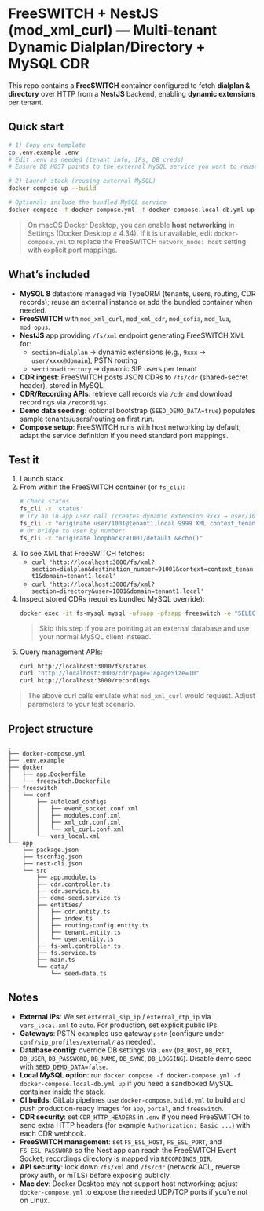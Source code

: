 # FreeSWITCH + NestJS (mod_xml_curl) — Multi-tenant Dynamic Dialplan/Directory + MySQL CDR

This repo contains a **FreeSWITCH** container configured to fetch **dialplan & directory** over HTTP from a **NestJS** backend, enabling **dynamic extensions** per tenant.

## Quick start

```bash
# 1) Copy env template
cp .env.example .env
# Edit .env as needed (tenant info, IPs, DB creds)
# Ensure DB_HOST points to the external MySQL service you want to reuse.

# 2) Launch stack (reusing external MySQL)
docker compose up --build

# Optional: include the bundled MySQL service
docker compose -f docker-compose.yml -f docker-compose.local-db.yml up --build
```

> On macOS Docker Desktop, you can enable **host networking** in Settings (Docker Desktop ≥ 4.34). If it is unavailable, edit `docker-compose.yml` to replace the FreeSWITCH `network_mode: host` setting with explicit port mappings.

## What’s included
- **MySQL 8** datastore managed via TypeORM (tenants, users, routing, CDR records); reuse an external instance or add the bundled container when needed.
- **FreeSWITCH** with `mod_xml_curl`, `mod_xml_cdr`, `mod_sofia`, `mod_lua`, `mod_opus`.
- **NestJS** app providing `/fs/xml` endpoint generating FreeSWITCH XML for:
  - `section=dialplan` → dynamic extensions (e.g., `9xxx` → `user/xxxx@domain`), PSTN routing
  - `section=directory` → dynamic SIP users per tenant
- **CDR ingest**: FreeSWITCH posts JSON CDRs to `/fs/cdr` (shared-secret header), stored in MySQL.
- **CDR/Recording APIs**: retrieve call records via `/cdr` and download recordings via `/recordings`.
- **Demo data seeding**: optional bootstrap (`SEED_DEMO_DATA=true`) populates sample tenants/users/routing on first run.
- **Compose setup**: FreeSWITCH runs with host networking by default; adapt the service definition if you need standard port mappings.

## Test it
1. Launch stack.
2. From within the FreeSWITCH container (or `fs_cli`):
   ```bash
   # Check status
   fs_cli -x 'status'
   # Try an in-app user call (creates dynamic extension 9xxx → user/1001)
   fs_cli -x "originate user/1001@tenant1.local 9999 XML context_tenant1"
   # Or bridge to user by number:
   fs_cli -x "originate loopback/91001/default &echo()"
   ```
3. To see XML that FreeSWITCH fetches:
   - `curl 'http://localhost:3000/fs/xml?section=dialplan&destination_number=91001&context=context_tenant1&domain=tenant1.local'`
   - `curl 'http://localhost:3000/fs/xml?section=directory&user=1001&domain=tenant1.local'`
4. Inspect stored CDRs (requires bundled MySQL override):
   ```bash
   docker exec -it fs-mysql mysql -ufsapp -pfsapp freeswitch -e "SELECT call_uuid, from_number, to_number, duration_seconds, hangup_cause, received_at FROM cdr_records ORDER BY received_at DESC LIMIT 5;"
   ```
   > Skip this step if you are pointing at an external database and use your normal MySQL client instead.
5. Query management APIs:
   ```bash
   curl http://localhost:3000/fs/status
   curl "http://localhost:3000/cdr?page=1&pageSize=10"
   curl http://localhost:3000/recordings
   ```

> The above curl calls emulate what `mod_xml_curl` would request. Adjust parameters to your test scenario.

## Project structure
```
.
├── docker-compose.yml
├── .env.example
├── docker
│   ├── app.Dockerfile
│   └── freeswitch.Dockerfile
├── freeswitch
│   └── conf
│       ├── autoload_configs
│       │   ├── event_socket.conf.xml
│       │   ├── modules.conf.xml
│       │   ├── xml_cdr.conf.xml
│       │   └── xml_curl.conf.xml
│       └── vars_local.xml
└── app
    ├── package.json
    ├── tsconfig.json
    ├── nest-cli.json
    └── src
        ├── app.module.ts
        ├── cdr.controller.ts
        ├── cdr.service.ts
        ├── demo-seed.service.ts
        ├── entities/
        │   ├── cdr.entity.ts
        │   ├── index.ts
        │   ├── routing-config.entity.ts
        │   ├── tenant.entity.ts
        │   └── user.entity.ts
        ├── fs-xml.controller.ts
        ├── fs.service.ts
        ├── main.ts
        └── data/
            └── seed-data.ts
```

## Notes
- **External IPs**: We set `external_sip_ip` / `external_rtp_ip` via `vars_local.xml` to `auto`. For production, set explicit public IPs.
- **Gateways**: PSTN examples use gateway `pstn` (configure under `conf/sip_profiles/external/` as needed).
- **Database config**: override DB settings via `.env` (`DB_HOST`, `DB_PORT`, `DB_USER`, `DB_PASSWORD`, `DB_NAME`, `DB_SYNC`, `DB_LOGGING`). Disable demo seed with `SEED_DEMO_DATA=false`.
- **Local MySQL option**: run `docker compose -f docker-compose.yml -f docker-compose.local-db.yml up` if you need a sandboxed MySQL container inside the stack.
- **CI builds**: GitLab pipelines use `docker-compose.build.yml` to build and push production-ready images for `app`, `portal`, and `freeswitch`.
- **CDR security**: set `CDR_HTTP_HEADERS` in `.env` if you need FreeSWITCH to send extra HTTP headers (for example `Authorization: Basic ...`) with each CDR webhook.
- **FreeSWITCH management**: set `FS_ESL_HOST`, `FS_ESL_PORT`, and `FS_ESL_PASSWORD` so the Nest app can reach the FreeSWITCH Event Socket; recordings directory is mapped via `RECORDINGS_DIR`.
- **API security**: lock down `/fs/xml` and `/fs/cdr` (network ACL, reverse proxy auth, or mTLS) before exposing publicly.
- **Mac dev**: Docker Desktop may not support host networking; adjust `docker-compose.yml` to expose the needed UDP/TCP ports if you're not on Linux.
